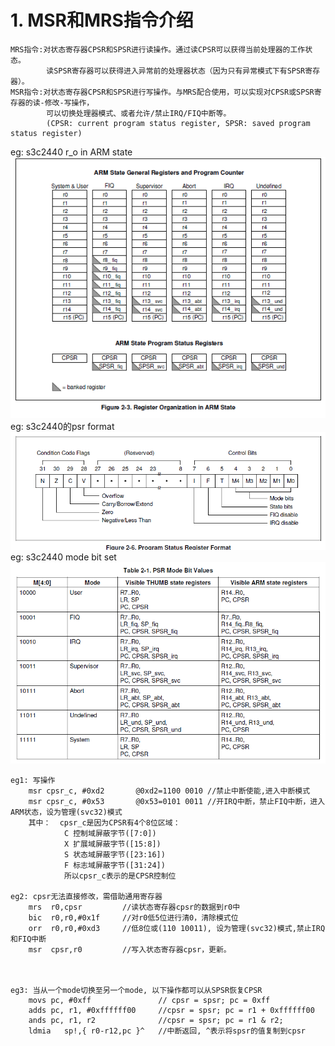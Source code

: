 # 1. MSR和MRS指令介绍
	MRS指令:对状态寄存器CPSR和SPSR进行读操作。通过读CPSR可以获得当前处理器的工作状态。
			读SPSR寄存器可以获得进入异常前的处理器状态（因为只有异常模式下有SPSR寄存器）。
	MSR指令:对状态寄存器CPSR和SPSR进行写操作。与MRS配合使用，可以实现对CPSR或SPSR寄存器的读-修改-写操作，
			可以切换处理器模式、或者允许/禁止IRQ/FIQ中断等。
			(CPSR: current program status register, SPSR: saved program status register)
eg: s3c2440 r_o in ARM state
![](./arm_state.PNG)<br>
eg: s3c2440的psr format
![](./psr_format.PNG)<br>
eg: s3c2440 mode bit set
![](./mode.png)<br>

	eg1: 写操作
		msr cpsr_c, #0xd2       @0xd2=1100 0010 //禁止中断使能,进入中断模式
		msr cpsr_c, #0x53       @0x53=0101 0011 //开IRQ中断，禁止FIQ中断，进入ARM状态，设为管理(svc32)模式
		其中：  cpsr_c是因为CPSR有4个8位区域：
				C 控制域屏蔽字节([7:0])
				X 扩展域屏蔽字节([15:8])
				S 状态域屏蔽字节([23:16])
				F 标志域屏蔽字节([31:24])
				所以cpsr_c表示的是CPSR控制位

	eg2: cpsr无法直接修改，需借助通用寄存器
		mrs  r0,cpsr         //读状态寄存器cpsr的数据到r0中
		bic  r0,r0,#0x1f     //对r0低5位进行清0，清除模式位
		orr  r0,r0,#0xd3     //低8位或(110 10011), 设为管理(svc32)模式,禁止IRQ和FIQ中断
		msr  cpsr,r0         //写入状态寄存器cpsr，更新。



	eg3: 当从一个mode切换至另一个mode, 以下操作都可以从SPSR恢复CPSR
		movs pc, #0xff               // cpsr = spsr; pc = 0xff
		adds pc, r1, #0xffffff00     //cpsr = spsr; pc = r1 + 0xffffff00
		ands pc, r1, r2              //cpsr = spsr; pc = r1 & r2;
		ldmia   sp!,{ r0-r12,pc }^   //中断返回, ^表示将spsr的值复制到cpsr
